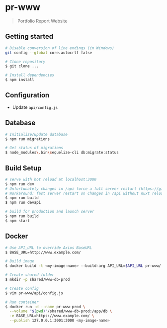 # pr-www

> Portfolio Report Website

## Getting started

``` bash
# Disable conversion of line endings (in Windows)
git config --global core.autocrlf false

# Clone repository
$ git clone ...

# Install dependencies
$ npm install
```

## Configuration

- Update `api/config.js`

## Database

``` bash
# Initialize/update database
$ npm run migrations

# Get status of migrations
$ node_modules\.bin\sequelize-cli db:migrate:status
```

## Build Setup

``` bash
# serve with hot reload at localhost:3000
$ npm run dev
# Unfortunately changes in /api force a full server restart (https://github.com/nuxt/nuxt.js/issues/4301)
# Workaround: fast server restart on changes in /api without nuxt reload
$ npm run build
$ npm run devapi

# build for production and launch server
$ npm run build
$ npm start
```

## Docker

``` bash
# Use API_URL to override Axios BaseURL
$ BASE_URL=http://www.example.com/

# Build image
$ docker build -t <my-image-name> --build-arg API_URL=$API_URL pr-www/

# Create shared folder
$ mkdir -p shared/www-db-prod

# Create config
$ vim pr-www/api/config.js

# Run container
$ docker run -d --name pr-www-prod \
  --volume "$(pwd)"/shared/www-db-prod:/app/db \
  -e BASE_URL=https://www.example.com/ \
  --publish 127.0.0.1:3001:3000 <my-image-name>
```

